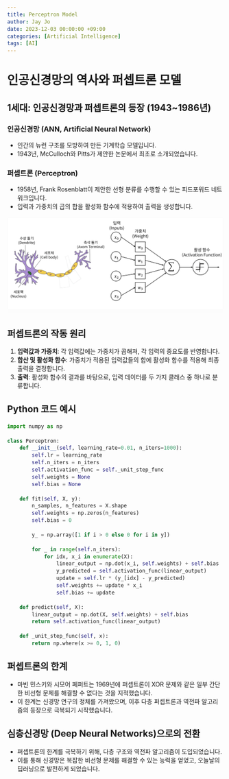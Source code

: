 ```yaml
---
title: Perceptron Model
author: Jay Jo
date: 2023-12-03 00:00:00 +09:00
categories: [Artificial Intelligence]
tags: [AI]
---
```


# 인공신경망의 역사와 퍼셉트론 모델

## 1세대: 인공신경망과 퍼셉트론의 등장 (1943~1986년)

### 인공신경망 (ANN, Artificial Neural Network)
- 인간의 뉴런 구조를 모방하여 만든 기계학습 모델입니다.
- 1943년, McCulloch와 Pitts가 제안한 논문에서 최초로 소개되었습니다.

### 퍼셉트론 (Perceptron)
- 1958년, Frank Rosenblatt이 제안한 선형 분류를 수행할 수 있는 피드포워드 네트워크입니다.
- 입력과 가중치의 곱의 합을 활성화 함수에 적용하여 출력을 생성합니다.

![perceptron](../assets/img/posts/perceptron.png "Perceptron Model")

## 퍼셉트론의 작동 원리
1. **입력값과 가중치**: 각 입력값에는 가중치가 곱해져, 각 입력의 중요도를 반영합니다.
2. **합산 및 활성화 함수**: 가중치가 적용된 입력값들의 합에 활성화 함수를 적용해 최종 출력을 결정합니다.
3. **출력**: 활성화 함수의 결과를 바탕으로, 입력 데이터를 두 가지 클래스 중 하나로 분류합니다.

## Python 코드 예시

```python
import numpy as np

class Perceptron:
    def __init__(self, learning_rate=0.01, n_iters=1000):
        self.lr = learning_rate
        self.n_iters = n_iters
        self.activation_func = self._unit_step_func
        self.weights = None
        self.bias = None

    def fit(self, X, y):
        n_samples, n_features = X.shape
        self.weights = np.zeros(n_features)
        self.bias = 0

        y_ = np.array([1 if i > 0 else 0 for i in y])

        for _ in range(self.n_iters):
            for idx, x_i in enumerate(X):
                linear_output = np.dot(x_i, self.weights) + self.bias
                y_predicted = self.activation_func(linear_output)
                update = self.lr * (y_[idx] - y_predicted)
                self.weights += update * x_i
                self.bias += update

    def predict(self, X):
        linear_output = np.dot(X, self.weights) + self.bias
        return self.activation_func(linear_output)

    def _unit_step_func(self, x):
        return np.where(x >= 0, 1, 0)
```

## 퍼셉트론의 한계
- 마빈 민스키와 시모어 페퍼트는 1969년에 퍼셉트론이 XOR 문제와 같은 일부 간단한 비선형 문제를 해결할 수 없다는 것을 지적했습니다.
- 이 한계는 신경망 연구의 정체를 가져왔으며, 이후 다층 퍼셉트론과 역전파 알고리즘의 등장으로 극복되기 시작했습니다.

## 심층신경망 (Deep Neural Networks)으로의 전환
- 퍼셉트론의 한계를 극복하기 위해, 다층 구조와 역전파 알고리즘이 도입되었습니다.
- 이를 통해 신경망은 복잡한 비선형 문제를 해결할 수 있는 능력을 얻었고, 오늘날의 딥러닝으로 발전하게 되었습니다.
